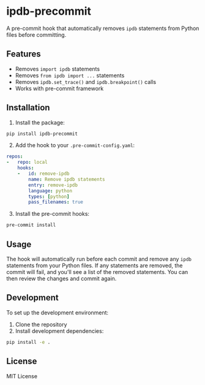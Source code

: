 # ipdb-precommit

A pre-commit hook that automatically removes `ipdb` statements from Python files before committing.

## Features

- Removes `import ipdb` statements
- Removes `from ipdb import ...` statements
- Removes `ipdb.set_trace()` and `ipdb.breakpoint()` calls
- Works with pre-commit framework

## Installation

1. Install the package:
```bash
pip install ipdb-precommit
```

2. Add the hook to your `.pre-commit-config.yaml`:
```yaml
repos:
-   repo: local
    hooks:
    -   id: remove-ipdb
        name: Remove ipdb statements
        entry: remove-ipdb
        language: python
        types: [python]
        pass_filenames: true
```

3. Install the pre-commit hooks:
```bash
pre-commit install
```

## Usage

The hook will automatically run before each commit and remove any `ipdb` statements from your Python files. If any statements are removed, the commit will fail, and you'll see a list of the removed statements. You can then review the changes and commit again.

## Development

To set up the development environment:

1. Clone the repository
2. Install development dependencies:
```bash
pip install -e .
```

## License

MIT License 